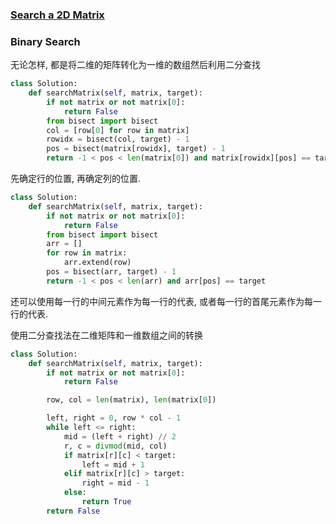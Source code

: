 ### [Search a 2D Matrix](https://leetcode.com/problems/search-a-2d-matrix/)


### Binary Search

无论怎样, 都是将二维的矩阵转化为一维的数组然后利用二分查找

```Python
class Solution:
    def searchMatrix(self, matrix, target):
        if not matrix or not matrix[0]:
            return False
        from bisect import bisect
        col = [row[0] for row in matrix]
        rowidx = bisect(col, target) - 1
        pos = bisect(matrix[rowidx], target) - 1
        return -1 < pos < len(matrix[0]) and matrix[rowidx][pos] == target
```

先确定行的位置, 再确定列的位置.

```Python
class Solution:
    def searchMatrix(self, matrix, target):
        if not matrix or not matrix[0]:
            return False
        from bisect import bisect
        arr = []
        for row in matrix:
            arr.extend(row)
        pos = bisect(arr, target) - 1
        return -1 < pos < len(arr) and arr[pos] == target
```

还可以使用每一行的中间元素作为每一行的代表, 或者每一行的首尾元素作为每一行的代表.


使用二分查找法在二维矩阵和一维数组之间的转换

```Python
class Solution:
    def searchMatrix(self, matrix, target):
        if not matrix or not matrix[0]:
            return False

        row, col = len(matrix), len(matrix[0])

        left, right = 0, row * col - 1
        while left <= right:
            mid = (left + right) // 2
            r, c = divmod(mid, col)
            if matrix[r][c] < target:
                left = mid + 1
            elif matrix[r][c] > target:
                right = mid - 1
            else:
                return True
        return False
```